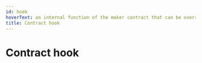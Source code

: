 ```yaml
---
id: hook
hoverText: an internal function of the maker contract that can be overriden to change the default behavior of the offer logic.
title: Contract hook
---
```


# Contract hook
